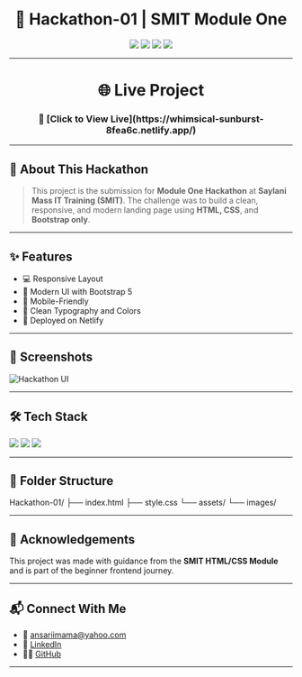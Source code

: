 <h1 align="center">🚀 Hackathon-01 | SMIT Module One </h1>

<p align="center">
  <img src="https://img.shields.io/badge/HTML-5-orange?style=for-the-badge&logo=html5&logoColor=white"/>
  <img src="https://img.shields.io/badge/CSS-3-blue?style=for-the-badge&logo=css3&logoColor=white"/>
  <img src="https://img.shields.io/badge/Bootstrap-5-purple?style=for-the-badge&logo=bootstrap&logoColor=white"/>
  <img src="https://img.shields.io/badge/SMIT-Student-green?style=for-the-badge"/>
</p>

---

## <h1 align="center"> 🌐 Live Project </h1>
<h3 align="center">🔗 [Click to View Live](https://whimsical-sunburst-8fea6c.netlify.app/) </h3>

---

## 🧠 About This Hackathon
> This project is the submission for **Module One Hackathon** at **Saylani Mass IT Training (SMIT)**. The challenge was to build a clean, responsive, and modern landing page using **HTML, CSS**, and **Bootstrap only**.

---

## ✨ Features
- 💻 Responsive Layout
- 🎨 Modern UI with Bootstrap 5
- 📱 Mobile-Friendly
- 🌈 Clean Typography and Colors
- 🚀 Deployed on Netlify

---

## 📸 Screenshots
![Hackathon UI](https://via.placeholder.com/800x400?text=Project+Screenshot)

---
## 🛠️ Tech Stack
<p>
  <img src="https://img.shields.io/badge/HTML5-E34F26?style=for-the-badge&logo=html5&logoColor=white"/>
  <img src="https://img.shields.io/badge/CSS3-1572B6?style=for-the-badge&logo=css3&logoColor=white"/>
  <img src="https://img.shields.io/badge/Bootstrap-5.3.3-7952B3?style=for-the-badge&logo=bootstrap&logoColor=white"/>
</p>


---

## 📁 Folder Structure


Hackathon-01/
├── index.html
├── style.css
└── assets/
└── images/


---

## 🙌 Acknowledgements
This project was made with guidance from the **SMIT HTML/CSS Module** and is part of the beginner frontend journey.

---

## 📬 Connect With Me
- 📧 ansariimama@yahoo.com
- 💼 [LinkedIn](https://www.linkedin.com/in/imama-ansari-5a604b337)
- 🧑‍💻 [GitHub](https://github.com/imama-ansari14)

---

